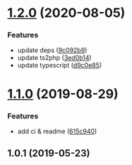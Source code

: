 # [1.2.0](https://github.com/searchfe/gulp-ts2php/compare/v1.1.0...v1.2.0) (2020-08-05)


### Features

* update deps ([9c092b9](https://github.com/searchfe/gulp-ts2php/commit/9c092b91ad804f015a5a8f9b3fedc160aa327e33))
* update ts2php ([3ed0b14](https://github.com/searchfe/gulp-ts2php/commit/3ed0b14ef9fddbce1111d849fa0fa70fbcc3df30))
* update typescript ([d9c0e85](https://github.com/searchfe/gulp-ts2php/commit/d9c0e854b4e0cb0f85b42a5d32fd23bb64485a82))

# [1.1.0](https://github.com/searchfe/gulp-ts2php/compare/v1.0.3...v1.1.0) (2019-08-29)


### Features

* add ci & readme ([615c940](https://github.com/searchfe/gulp-ts2php/commit/615c940))

## 1.0.1 (2019-05-23)
